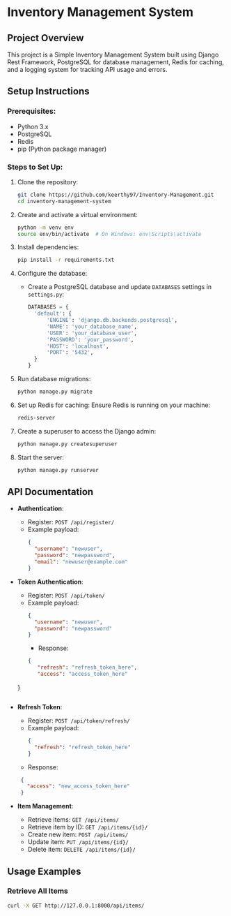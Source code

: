 # Inventory Management System

## Project Overview
This project is a Simple Inventory Management System built using Django Rest Framework, PostgreSQL for database management, Redis for caching, and a logging system for tracking API usage and errors.

## Setup Instructions

### Prerequisites:
- Python 3.x
- PostgreSQL
- Redis
- pip (Python package manager)

### Steps to Set Up:
1. Clone the repository:
   ```bash
   git clone https://github.com/keerthy97/Inventory-Management.git
   cd inventory-management-system
   ```

3. Create and activate a virtual environment:
   ```bash
   python -m venv env
   source env/bin/activate  # On Windows: env\Scripts\activate
   ```

4. Install dependencies:
   ```bash
   pip install -r requirements.txt
   ```

5. Configure the database:
   - Create a PostgreSQL database and update `DATABASES` settings in `settings.py`:
     ```python
     DATABASES = {
       'default': {
           'ENGINE': 'django.db.backends.postgresql',
           'NAME': 'your_database_name',
           'USER': 'your_database_user',
           'PASSWORD': 'your_password',
           'HOST': 'localhost',
           'PORT': '5432',
       }
     }
     ```

6. Run database migrations:
   ```bash
   python manage.py migrate
   ```

7. Set up Redis for caching:
   Ensure Redis is running on your machine:
   ```bash
   redis-server
   ```

8. Create a superuser to access the Django admin:
   ```bash
   python manage.py createsuperuser
   ```

9. Start the server:
   ```bash
   python manage.py runserver
   ```

## API Documentation

- **Authentication**:
  - Register: `POST /api/register/`
  - Example payload:
    ```json
    {
      "username": "newuser",
      "password": "newpassword",
      "email": "newuser@example.com"
    }
    ```
    
- **Token Authentication**:
  - Register: `POST /api/token/`
  - Example payload:
    ```json
    {
      "username": "newuser",
      "password": "newpassword"
    }
    ```
     - Response:
    ```json
    {
       "refresh": "refresh_token_here",
       "access": "access_token_here"
   }
    ```

- **Refresh Token**:
  - Register: `POST /api/token/refresh/`
  - Example payload:
    ```json
    {
      "refresh": "refresh_token_here"
    }
    ```
   - Response:
   ```json
    {
      "access": "new_access_token_here"
    }
    ```

- **Item Management**:
  - Retrieve items: `GET /api/items/`
  - Retrieve item by ID: `GET /api/items/{id}/`
  - Create new item: `POST /api/items/`
  - Update item: `PUT /api/items/{id}/`
  - Delete item: `DELETE /api/items/{id}/`

## Usage Examples

### Retrieve All Items
```bash
curl -X GET http://127.0.0.1:8000/api/items/
